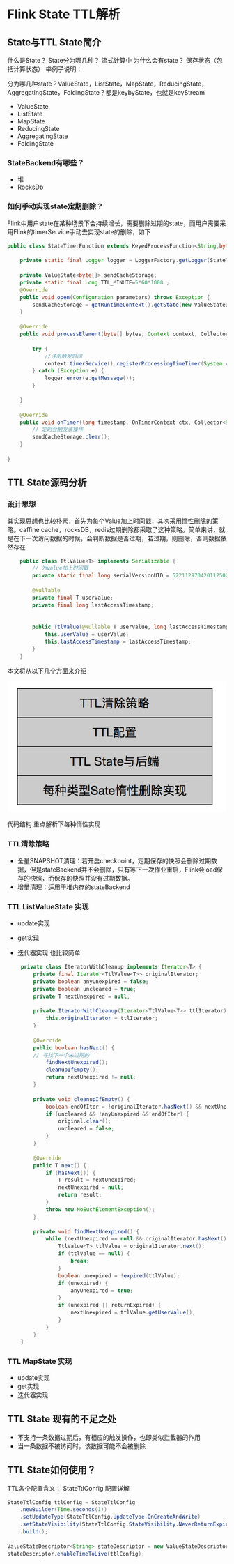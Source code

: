 
# Flink State TTL解析
## State与TTL State简介
什么是State？ State分为哪几种？
  流式计算中
为什么会有state？
保存状态（包括计算状态）
举例子说明：

分为哪几种state？ValueState，ListState，MapState，ReducingState，AggregatingState，FoldingState？都是keybyState，也就是keyStream

* ValueState
* ListState
* MapState
* ReducingState
* AggregatingState
* FoldingState

### StateBackend有哪些？
* 堆
* RocksDb 

### 如何手动实现state定期删除？
Flink中用户state在某种场景下会持续增长，需要删除过期的state，而用户需要采用Flink的timerService手动去实现state的删除，如下

```java
public class StateTimerFunction extends KeyedProcessFunction<String,byte[],String> {

	private static final Logger logger = LoggerFactory.getLogger(StateTimerFunction.class);

	private ValueState<byte[]> sendCacheStorage;
	private static final Long TTL_MINUTE=5*60*1000L;
	@Override
	public void open(Configuration parameters) throws Exception {
		sendCacheStorage = getRuntimeContext().getState(new ValueStateDescriptor<byte[]>("sendCacheStorage", byte[].class));
	}

	@Override
	public void processElement(byte[] bytes, Context context, Collector<String> collector) throws Exception {

		try {
			//注册触发时间
			context.timerService().registerProcessingTimeTimer(System.currentTimeMillis() + TTL_MINUTE);
		} catch (Exception e) {
			logger.error(e.getMessage());
		}

	}

	@Override
	public void onTimer(long timestamp, OnTimerContext ctx, Collector<String> out) throws Exception {
	    // 定时会触发该操作
		sendCacheStorage.clear();
	}

}
```

## TTL State源码分析
### 设计思想
其实现思想也比较朴素，首先为每个Value加上时间戳，其次采用[惰性删除](https://baike.baidu.com/item/%E6%83%B0%E6%80%A7%E5%88%A0%E9%99%A4)的策略。caffine cache，rocksDB，redis过期删除都采取了这种策略。简单来讲，就是在下一次访问数据的时候，会判断数据是否过期，若过期，则删除，否则数据依然存在 

```java
    public class TtlValue<T> implements Serializable {
		// 为value加上时间戳
		private static final long serialVersionUID = 5221129704201125020L;
	
		@Nullable
		private final T userValue;
		private final long lastAccessTimestamp;
	
	
		public TtlValue(@Nullable T userValue, long lastAccessTimestamp) {
			this.userValue = userValue;
			this.lastAccessTimestamp = lastAccessTimestamp;
		}
	}

```
本文将从以下几个方面来介绍    

![avatar](ttl_state_process.PNG)

代码结构
重点解析下每种惰性实现

### TTL清除策略
* 全量SNAPSHOT清理：若开启checkpoint，定期保存的快照会删除过期数据，但是stateBackend并不会删除，只有等下一次作业重启，Flink会load保存的快照，而保存的快照并没有过期数据。
* 增量清理：适用于堆内存的stateBackend

### TTL ListValueState 实现
* update实现
* get实现
* 迭代器实现 也比较简单
  
   ```java
  	private class IteratorWithCleanup implements Iterator<T> {
		private final Iterator<TtlValue<T>> originalIterator;
		private boolean anyUnexpired = false;
		private boolean uncleared = true;
		private T nextUnexpired = null;

		private IteratorWithCleanup(Iterator<TtlValue<T>> ttlIterator) {
			this.originalIterator = ttlIterator;
		}

		@Override
		public boolean hasNext() {
		// 寻找下一个未过期的
			findNextUnexpired();
			cleanupIfEmpty();
			return nextUnexpired != null;
		}

		private void cleanupIfEmpty() {
			boolean endOfIter = !originalIterator.hasNext() && nextUnexpired == null;
			if (uncleared && !anyUnexpired && endOfIter) {
				original.clear();
				uncleared = false;
			}
		}

		@Override
		public T next() {
			if (hasNext()) {
				T result = nextUnexpired;
				nextUnexpired = null;
				return result;
			}
			throw new NoSuchElementException();
		}

		private void findNextUnexpired() {
			while (nextUnexpired == null && originalIterator.hasNext()) {
				TtlValue<T> ttlValue = originalIterator.next();
				if (ttlValue == null) {
					break;
				}
				boolean unexpired = !expired(ttlValue);
				if (unexpired) {
					anyUnexpired = true;
				}
				if (unexpired || returnExpired) {
					nextUnexpired = ttlValue.getUserValue();
				}
			}
		}
	}
   ```
    

### TTL MapState 实现
* update实现
* get实现
* 迭代器实现

## TTL State 现有的不足之处

* 不支持一条数据过期后，有相应的触发操作，也即类似拦截器的作用
* 当一条数据不被访问时，该数据可能不会被删除 

## TTL State如何使用？
 TTL各个配置含义：
StateTtlConfig 配置详解

```java
StateTtlConfig ttlConfig = StateTtlConfig
    .newBuilder(Time.seconds(1))
    .setUpdateType(StateTtlConfig.UpdateType.OnCreateAndWrite)
    .setStateVisibility(StateTtlConfig.StateVisibility.NeverReturnExpired)
    .build();
    
ValueStateDescriptor<String> stateDescriptor = new ValueStateDescriptor<>("text state", String.class);
stateDescriptor.enableTimeToLive(ttlConfig);
```


